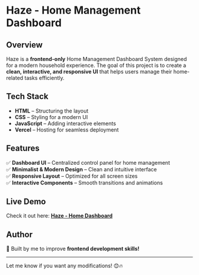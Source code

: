 # Haze - Home Management Dashboard

## Overview  
Haze is a **frontend-only** Home Management Dashboard System designed for a modern household experience. The goal of this project is to create a **clean, interactive, and responsive UI** that helps users manage their home-related tasks efficiently.

## Tech Stack  
- **HTML** – Structuring the layout  
- **CSS** – Styling for a modern UI  
- **JavaScript** – Adding interactive elements  
- **Vercel** – Hosting for seamless deployment  

## Features  
✅ **Dashboard UI** – Centralized control panel for home management  
✅ **Minimalist & Modern Design** – Clean and intuitive interface  
✅ **Responsive Layout** – Optimized for all screen sizes  
✅ **Interactive Components** – Smooth transitions and animations  

## Live Demo  
Check it out here: **[Haze - Home Dashboard](https://weather-web-app-mu-three.vercel.app/)**  


## Author  
🚀 Built by me to improve **frontend development skills!**  

---

Let me know if you want any modifications! 😊🔥
